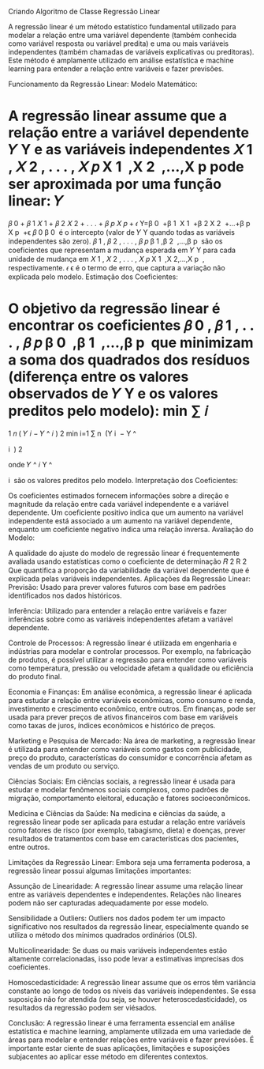 Criando Algoritmo de Classe Regressão Linear

A regressão linear é um método estatístico fundamental utilizado para modelar a relação entre uma variável dependente (também conhecida como variável resposta ou variável predita) e uma ou mais variáveis independentes (também chamadas de variáveis explicativas ou preditoras). Este método é amplamente utilizado em análise estatística e machine learning para entender a relação entre variáveis e fazer previsões.

Funcionamento da Regressão Linear:
Modelo Matemático:

A regressão linear assume que a relação entre a variável dependente 
𝑌
Y e as variáveis independentes 
𝑋
1
,
𝑋
2
,
.
.
.
,
𝑋
𝑝
X 
1
​
 ,X 
2
​
 ,...,X 
p
​
  pode ser aproximada por uma função linear:
𝑌
=
𝛽
0
+
𝛽
1
𝑋
1
+
𝛽
2
𝑋
2
+
.
.
.
+
𝛽
𝑝
𝑋
𝑝
+
𝜖
Y=β 
0
​
 +β 
1
​
 X 
1
​
 +β 
2
​
 X 
2
​
 +...+β 
p
​
 X 
p
​
 +ϵ
𝛽
0
β 
0
​
  é o intercepto (valor de 
𝑌
Y quando todas as variáveis independentes são zero).
𝛽
1
,
𝛽
2
,
.
.
.
,
𝛽
𝑝
β 
1
​
 ,β 
2
​
 ,...,β 
p
​
  são os coeficientes que representam a mudança esperada em 
𝑌
Y para cada unidade de mudança em 
𝑋
1
,
𝑋
2
,
.
.
.
,
𝑋
𝑝
X 
1
​
 ,X 
2
​
 ,...,X 
p
​
 , respectivamente.
𝜖
ϵ é o termo de erro, que captura a variação não explicada pelo modelo.
Estimação dos Coeficientes:

O objetivo da regressão linear é encontrar os coeficientes 
𝛽
0
,
𝛽
1
,
.
.
.
,
𝛽
𝑝
β 
0
​
 ,β 
1
​
 ,...,β 
p
​
  que minimizam a soma dos quadrados dos resíduos (diferença entre os valores observados de 
𝑌
Y e os valores preditos pelo modelo):
min
∑
𝑖
=
1
𝑛
(
𝑌
𝑖
−
𝑌
^
𝑖
)
2
min 
i=1
∑
n
​
 (Y 
i
​
 − 
Y
^
  
i
​
 ) 
2
 

onde 
𝑌
^
𝑖
Y
^
  
i
​
  são os valores preditos pelo modelo.
Interpretação dos Coeficientes:

Os coeficientes estimados fornecem informações sobre a direção e magnitude da relação entre cada variável independente e a variável dependente. Um coeficiente positivo indica que um aumento na variável independente está associado a um aumento na variável dependente, enquanto um coeficiente negativo indica uma relação inversa.
Avaliação do Modelo:

A qualidade do ajuste do modelo de regressão linear é frequentemente avaliada usando estatísticas como o coeficiente de determinação 
𝑅
2
R 
2
Que quantifica a proporção da variabilidade da variável dependente que é explicada pelas variáveis independentes.
Aplicações da Regressão Linear:
Previsão: Usado para prever valores futuros com base em padrões identificados nos dados históricos.

Inferência: Utilizado para entender a relação entre variáveis e fazer inferências sobre como as variáveis independentes afetam a variável dependente.

Controle de Processos: A regressão linear é utilizada em engenharia e indústrias para modelar e controlar processos. Por exemplo, na fabricação de produtos, é possível utilizar a regressão para entender como variáveis como temperatura, pressão ou velocidade afetam a qualidade ou eficiência do produto final.

Economia e Finanças: Em análise econômica, a regressão linear é aplicada para estudar a relação entre variáveis econômicas, como consumo e renda, investimento e crescimento econômico, entre outros. Em finanças, pode ser usada para prever preços de ativos financeiros com base em variáveis como taxas de juros, índices econômicos e histórico de preços.

Marketing e Pesquisa de Mercado: Na área de marketing, a regressão linear é utilizada para entender como variáveis como gastos com publicidade, preço do produto, características do consumidor e concorrência afetam as vendas de um produto ou serviço.

Ciências Sociais: Em ciências sociais, a regressão linear é usada para estudar e modelar fenômenos sociais complexos, como padrões de migração, comportamento eleitoral, educação e fatores socioeconômicos.

Medicina e Ciências da Saúde: Na medicina e ciências da saúde, a regressão linear pode ser aplicada para estudar a relação entre variáveis como fatores de risco (por exemplo, tabagismo, dieta) e doenças, prever resultados de tratamentos com base em características dos pacientes, entre outros.

Limitações da Regressão Linear:
Embora seja uma ferramenta poderosa, a regressão linear possui algumas limitações importantes:

Assunção de Linearidade: A regressão linear assume uma relação linear entre as variáveis dependentes e independentes. Relações não lineares podem não ser capturadas adequadamente por esse modelo.

Sensibilidade a Outliers: Outliers nos dados podem ter um impacto significativo nos resultados da regressão linear, especialmente quando se utiliza o método dos mínimos quadrados ordinários (OLS).

Multicolinearidade: Se duas ou mais variáveis independentes estão altamente correlacionadas, isso pode levar a estimativas imprecisas dos coeficientes.

Homoscedasticidade: A regressão linear assume que os erros têm variância constante ao longo de todos os níveis das variáveis independentes. Se essa suposição não for atendida (ou seja, se houver heteroscedasticidade), os resultados da regressão podem ser viésados.

Conclusão:
A regressão linear é uma ferramenta essencial em análise estatística e machine learning, amplamente utilizada em uma variedade de áreas para modelar e entender relações entre variáveis e fazer previsões. É importante estar ciente de suas aplicações, limitações e suposições subjacentes ao aplicar esse método em diferentes contextos.
